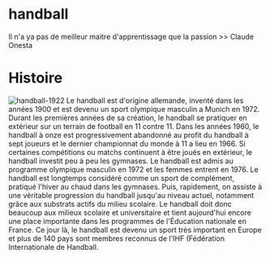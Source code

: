 # handball
Il n'a ya pas de meilleur maitre d'apprentissage que la passion >> Claude Onesta
# Histoire 
![handball-1922](
https://roudaina.fandom.com/fr/wiki/Fichier:Image.png)
Le handball est d'origine allemande, inventé dans les années 1900 et est devenu un sport olympique masculin a Munich en 1972. Durant les premières années de sa création, le handball se pratiquer en extérieur sur un terrain de football en 11 contre 11. Dans les années 1960, le handball à onze est progressivement abandonné au profit du handball à sept joueurs et le dernier championnat du monde à 11 a lieu en 1966. Si certaines compétitions ou matchs continuent à être joués en extérieur, le handball investit peu à peu les gymnases. Le handball est admis au programme olympique masculin en 1972 et les femmes entrent en 1976. Le handball est longtemps considéré comme un sport de complément, pratiqué l'hiver au chaud dans les gymnases. Puis, rapidement, on assiste à une véritable progression du handball jusqu'au niveau actuel, notamment grâce aux substrats actifs du milieu scolaire. Le handball doit donc beaucoup aux milieux scolaire et universitaire et tient aujourd'hui encore une place importante dans les programmes de l'Éducation nationale en France. Ce jour là, le handball est devenu un sport très important en Europe et plus de 140 pays sont membres reconnus de l'IHF (Fédération Internationale de Handball.

